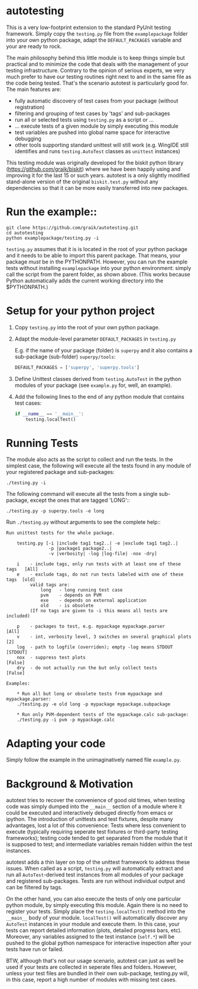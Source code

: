 # autotesting

This is a very low-footprint extension to the standard PyUnit testing
framework. Simply copy the `testing.py` file from the `examplepackage` folder
into your own python package, adapt the `DEFAULT_PACKAGES` variable and your are
ready to rock.

The main philosophy behind this little module is to keep things simple but
practical and to minimize the code that deals with the management of your
testing infrastructure. Contrary to the opinion of serious experts, we very much
prefer to have our testing routines right next to and in the same file as the
code being tested. That's the scenario autotest is particularly good for.
The main features are:

  * fully automatic discovery of test cases from your package (without registration)
  * filtering and grouping of test cases by 'tags' and sub-packages
  * run all or selected tests using `testing.py` as a script or ...
  * ... execute tests of a given module by simply executing this module
  * test variables are pushed into global name space for interactive debugging
  * other tools supporting standard unittest will still work (e.g. WingIDE still
    identifies and runs `testing.AutoTest` classes as `unittest` instances)

This testing module was originally developed for the biskit python library
(https://github.com/graik/biskit) where we have been happily using and improving
it for the last 15 or such years. autotest is a only slightly modified
stand-alone version of the original `biskit.test.py` without any dependencies so
that it can be more easily transferred into new packages.

Run the example::
===============

    git clone https://github.com/graik/autotesting.git
    cd autotesting
    python examplepackage/testing.py -i

`testing.py` assumes that it is is located in the root of your python package
and it needs to be able to import this parent package. That means, your package
*must* be in the PYTHONPATH. However, you can run the example tests without
installing `examplepackage` into your python environment: simply call the script
from the parent folder, as shown above. (This works because Python automatically
adds the current working directory into the $PYTHONPATH.)

Setup for your python project
=============================

1. Copy `testing.py` into the root of your own python package.

2. Adapt the module-level parameter `DEFAULT_PACKAGES` in `testing.py`

   E.g. if the name of your package (folder) is `superpy` and it also contains a
   sub-package (sub-folder) `superpy/tools`:

   ```python
   DEFAULT_PACKAGES = ['superpy', 'superpy.tools']
   ```

3. Define Unittest classes derived from `testing.AutoTest` in the python modules
   of your package (see `example.py` for, well, an example).

4. Add the following lines to the end of any python module that contains test
   cases:

   ```python
   if __name__ == '__main__':
       testing.localTest()
   ```

Running Tests
=============

The module also acts as the script to collect and run the tests. In the simplest
case, the following will execute all the tests found in any module of your
registered package and sub-packages:

    ./testing.py -i

The following command will execute all the tests from a single sub-package,
except the ones that are tagged 'LONG'::

    ./testing.py -p superpy.tools -e long

Run `./testing.py` without arguments to see the complete help::

    Run unittest tests for the whole package.

        testing.py [-i |include tag1 tag2..| -e |exclude tag1 tag2..|
                    -p |package1 package2..|
                    -v |verbosity| -log |log-file| -nox -dry]

        i    - include tags, only run tests with at least one of these tags   [All]
        e    - exclude tags, do not run tests labeled with one of these tags  [old]
             valid tags are:
                 long   - long running test case
                 pvm    - depends on PVM
                 exe    - depends on external application
                 old    - is obsolete
             (If no tags are given to -i this means all tests are included)

        p    - packages to test, e.g. mypackage mypackage.parser           [All]
        v    - int, verbosity level, 3 switches on several graphical plots      [2]
        log  - path to logfile (overriden); empty -log means STDOUT        [STDOUT]
        nox  - suppress test plots                                          [False]
        dry  - do not actually run the but only collect tests               [False]

    Examples:

        * Run all but long or obsolete tests from mypackage and mypackage.parser:
        ./testing.py -e old long -p mypackage mypackage.subpackage

        * Run only PVM-dependent tests of the mypackage.calc sub-package:
        ./testing.py -i pvm -p mypackage.calc

Adapting your code
==================

Simply follow the example in the unimaginatively named file `example.py`. 


Background & Motivation
=======================

autotest tries to recover the convenience of good old times, when testing
code was simply dumped into the `__main__` section of a module where it could be
executed and interactively debuged directly from emacs or ipython. The
introduction of unittests and test fixtures, despite many advantages, lost a lot
of this convenience: Tests where less convenient to execute (typically
requiring seperate test fixtures or third-party testing frameworks); testing
code tended to get separated from the module that it is supposed to test;
and intermediate variables remain hidden within the test instances.

autotest adds a thin layer on top of the unittest framework to address these
issues. When called as a script, `testing.py` will automatically extract and run
all `AutoTest`-derived test instances from all modules of your package and
registered sub-packages. Tests are run without individual output and can be
filtered by tags.

On the other hand, you can also execute the tests of only one particular python
module, by simply executing this module. Again there is no need to register your
tests. Simply place the `testing.localTest()` method into the `__main__` body of
your module. `localTest()` will automatically discover any `AutoTest` instances
in your module and execute them. In this case, your tests can report detailed
information (plots, detailed progress bars, etc). Moreover, any variables
assigned to the test instance (`self.*`) will be pushed to the global python
namespace for interactive inspection after your tests have run or failed.

BTW, although that's not our usage scenario, autotest can just as well be used if
your tests are collected in seperate files and folders. However, unless your
test files are bundled in their own sub-package, testing.py will, in this case,
report a high number of modules with missing test cases.